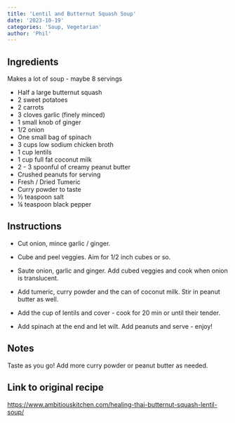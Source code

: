 ```yaml
---
title: 'Lentil and Butternut Squash Soup'
date: '2023-10-19'
categories: 'Soup, Vegetarian'
author: 'Phil'
---
```


## Ingredients 

Makes a lot of soup - maybe 8 servings

-   Half a large butternut squash
-   2 sweet potatoes
-   2 carrots
-   3  cloves  garlic  (finely minced)
-   1 small knob of ginger
-   1/2 onion
-   One small bag of spinach
-   3  cups  low sodium chicken broth
-   1 cup lentils
-   1 cup full fat coconut milk
-   2 - 3 spoonful of creamy peanut butter
-   Crushed peanuts for serving
-   Fresh / Dried Tumeric
-   Curry powder to taste
-   ½  teaspoon  salt
-   ¼  teaspoon  black pepper

## Instructions
- Cut onion, mince garlic / ginger.

-  Cube and peel veggies. Aim for 1/2 inch cubes or so. 
    
-  Saute onion, garlic and ginger. Add cubed veggies and cook when onion is translucent. 
    
-  Add tumeric, curry powder and the can of coconut milk. Stir in peanut butter as well. 
    
-  Add the cup of lentils and cover - cook for 20 min or until their tender. 

- Add spinach at the end and let wilt. Add peanuts and serve - enjoy!

## Notes

Taste as you go! Add more curry powder or peanut butter as needed.


## Link to original recipe
https://www.ambitiouskitchen.com/healing-thai-butternut-squash-lentil-soup/
